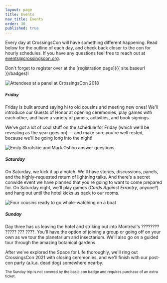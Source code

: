 ```yaml
---
layout: page
title: Events
nav_title: Events
order: 30
published: true
---
```


Every day at CrossingsCon will have something different happening. Read below for the outline of each day, and check back closer to the con for hourly schedules. If you have any questions feel free to reach out at <events@crossingscon.org>.

Don't forget to register over at the [registration page]({{ site.baseurl }}/badges)!

<div class="card-deck">
  <div class="card">
    <img class="card-img-top" src="{{site.baseurl}}/images/2019new/panel-audience-square.jpg" alt="Attendees at a panel at CrossingsCon 2018">
    <div class="card-body">
      <h5 class="card-title">Friday</h5>
      <p class="card-text">Friday is built around saying hi to old cousins and meeting new ones! We'll introduce our Guests of Honor at opening ceremonies, play games with each other, and have a variety of panels, activities, and book signings.</p>
      <p class="card-text">We've got a lot of cool stuff on the schedule for Friday (which we'll be revealing as the year goes on) — and make sure you're well rested, because we'll be going long into the night!</p>
    </div>
  </div>
  <div class="card">
    <img class="card-img-top" src="{{site.baseurl}}/images/2019new/invitational-judging-square.jpg" alt="Emily Skrutskie and Mark Oshiro answer questions">
    <div class="card-body">
      <h5 class="card-title">Saturday</h5>
      <p class="card-text">On Saturday, we kick it up a notch. We'll have stories, discussions, panels, and the highly-requested return of lightning talks. And there's a secret conwide event we have planned that you're going to want to come prepared for. On Saturday night, we'll play games (<i>Cards Against Errantry</i>, anyone?) and hang out until the hotel kicks us back to our rooms.</p>
    </div>
  </div>
  <div class="card">
    <img class="card-img-top" src="{{site.baseurl}}/images/2019new/sunday-bridge-square.jpg" alt="Four cousins ready to go whale-watching on a boat">
    <div class="card-body">
      <h5 class="card-title">Sunday</h5>
      <p class="card-text">Day three has us leaving the hotel and striking out into Montréal's ???????? ????? ??? ????. You'll have the option of joining a group or going off on your own as we tour the planetarium and insectarium. We'll also go on a guided tour through the amazing botanical gardens.</p>
      <p class="card-text">After we've explored the Space for Life thoroughly, we'll ring out CrossingsCon 2021 with closing ceremonies, and we'll finish with our post-con party (a.k.a. dead dog) somewhere nearby.</p>
    </div>
    <div class="card-footer"><small class="text-muted">The Sunday trip is not covered by the basic con badge and requires purchase of an extra ticket.</small></div>
  </div>
</div>
